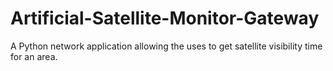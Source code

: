 # Artificial-Satellite-Monitor-Gateway
A Python network application allowing the uses to get satellite visibility time for an area.
